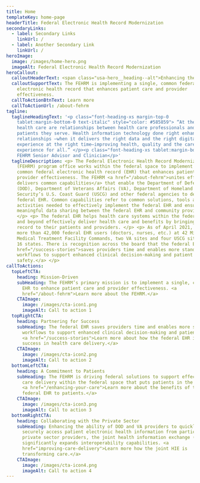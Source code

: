 ```yaml
---
title: Home
templateKey: home-page
headerTitle: Federal Electronic Health Record Modernization
secondaryLinks:
  - label: Secondary Links
    linkUrl: /
  - label: Another Secondary Link
    linkUrl: /
heroImage:
  image: /images/home-hero.png
  imageAlt: Federal Electronic Health Record Modernization
heroCallout:
  calloutHeaderText: <span class="usa-hero__heading--alt">Enhancing the Care Experience</span>
  calloutSupportText: The FEHRM is implementing a single, common federal
    electronic health record that enhances patient care and provider
    effectiveness.
  callToActionBtnText: Learn more
  callToActionUrl: /about-fehrm
tagline:
  taglineHeadingText: '<p class="font-heading-xs margin-top-0
    tablet:margin-bottom-0 text-italic" style="color: #585859"> “At the heart of
    health care are relationships between health care professionals and the
    patients they serve. Health information technology done right enhances those
    relationships —when it delivers the right data and the right digital
    experience at the right time—improving health, quality and the care
    experience for all.” </p><p class="font-heading-xs tablet:margin-bottom-0">–
    FEHRM Senior Advisor and Clinician</p>'
  taglineDescription: <p> The Federal Electronic Health Record Modernization
    (FEHRM) program office works within the federal space to implement a single,
    common federal electronic health record (EHR) that enhances patient care and
    provider effectiveness. The FEHRM <a href="/about-fehrm">unites efforts and
    delivers common capabilities</a> that enable the Department of Defense
    (DOD), Department of Veterans Affairs (VA), Department of Homeland
    Security’s U.S. Coast Guard (USCG) and other federal agencies to deploy the
    federal EHR. Common capabilities refer to common solutions, tools and
    activities needed to effectively implement the federal EHR and ensure
    meaningful data sharing between the federal EHR and community providers.
    </p> <p> The federal EHR helps health care systems within the federal space
    and beyond effectively deliver health care and benefits by bringing a common
    record to their patients and providers. </p> <p> As of April 2021, there are
    more than 42,000 federal EHR users (doctors, nurses, etc.) at 42 Military
    Medical Treatment Facility Commands, two VA sites and four USCG sites across
    16 states. There is recognition across the board that the federal EHR <a
    href="/success-stories">saves providers time and enables more standard
    workflows to support enhanced clinical decision-making and patient
    safety.</a> </p>
callToActions:
  topLeftCTA:
    heading: Mission-Driven
    subHeading: The FEHRM’s primary mission is to implement a single, common federal
      EHR to enhance patient care and provider effectiveness. <a
      href="/about-fehrm">Learn more about the FEHRM.</a>
    CTAImage:
      image: /images/cta-icon1.png
      imageAlt: Call to action 1
  topRightCTA:
    heading: Partnering for Success
    subHeading: The federal EHR saves providers time and enables more standard
      workflows to support enhanced clinical decision-making and patient safety.
      <a href="/success-stories">Learn more about how the federal EHR is driving
      success in health care delivery.</a>
    CTAImage:
      image: /images/cta-icon2.png
      imageAlt: Call to action 2
  bottomLeftCTA:
    heading: A Commitment to Patients
    subHeading: The FEHRM is driving federal solutions to support effective health
      care delivery within the federal space that puts patients in the center.
      <a href="/enhancing-your-care">Learn more about the benefits of the
      federal EHR to patients.</a>
    CTAImage:
      image: /images/cta-icon3.png
      imageAlt: Call to action 3
  bottomRightCTA:
    heading: Collaborating with the Private Sector
    subHeading: Enhancing the ability of DOD and VA providers to quickly and
      securely access patient electronic health information from participating
      private sector providers, the joint health information exchange (HIE)
      significantly expands interoperability capabilities. <a
      href="improving-care-delivery">Learn more how the joint HIE is
      transforming care.</a>
    CTAImage:
      image: /images/cta-icon4.png
      imageAlt: Call to action 4
---
```

